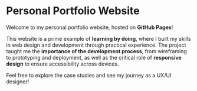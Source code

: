 # Personal Portfolio Website

Welcome to my personal portfolio website, hosted on **GitHub Pages**!

This website is a prime example of **learning by doing**, where I built my skills in web design and development through practical experience. The project taught me the **importance of the development process**, from wireframing to prototyping and deployment, as well as the critical role of **responsive design** to ensure accessibility across devices.

Feel free to explore the case studies and see my journey as a UX/UI designer!
